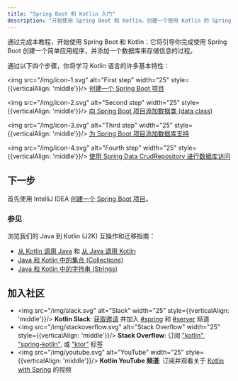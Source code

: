 ```yaml
---
title: "Spring Boot 和 Kotlin 入门"
description: "开始使用 Spring Boot 和 Kotlin。创建一个使用 Kotlin 的 Spring Boot 应用程序。"
---
```

通过完成本教程，开始使用 Spring Boot 和 Kotlin：它将引导你完成使用 Spring Boot 创建一个简单应用程序，并添加一个数据库来存储信息的过程。

通过以下四个步骤，你将学习 Kotlin 语言的许多基本特性：

<img src="/img/icon-1.svg" alt="First step" width="25" style={{verticalAlign: 'middle'}}/>  [创建一个 Spring Boot 项目](jvm-create-project-with-spring-boot.md)

<img src="/img/icon-2.svg" alt="Second step" width="25" style={{verticalAlign: 'middle'}}/> [向 Spring Boot 项目添加数据类 (data class)](jvm-spring-boot-add-data-class.md)

<img src="/img/icon-3.svg" alt="Third step" width="25" style={{verticalAlign: 'middle'}}/>  [为 Spring Boot 项目添加数据库支持](jvm-spring-boot-add-db-support.md)

<img src="/img/icon-4.svg" alt="Fourth step" width="25" style={{verticalAlign: 'middle'}}/> [使用 Spring Data CrudRepository 进行数据库访问](jvm-spring-boot-using-crudrepository.md)

## 下一步

首先使用 IntelliJ IDEA [创建一个 Spring Boot 项目](jvm-create-project-with-spring-boot.md)。

### 参见

浏览我们的 Java 到 Kotlin (J2K) 互操作和迁移指南：

* [从 Kotlin 调用 Java](java-interop.md) 和 [从 Java 调用 Kotlin](java-to-kotlin-interop.md)
* [Java 和 Kotlin 中的集合 (Collections)](java-to-kotlin-collections-guide.md)
* [Java 和 Kotlin 中的字符串 (Strings)](java-to-kotlin-idioms-strings.md)

## 加入社区

* <img src="/img/slack.svg" alt="Slack" width="25" style={{verticalAlign: 'middle'}}/> **Kotlin Slack**: [获取邀请](https://surveys.jetbrains.com/s3/kotlin-slack-sign-up) 并加入 [#spring](https://kotlinlang.slack.com/archives/C0B8ZTWE4) 和 [#server](https://kotlinlang.slack.com/archives/C0B8RC352) 频道
* <img src="/img/stackoverflow.svg" alt="Stack Overflow" width="25" style={{verticalAlign: 'middle'}}/> **Stack Overflow**: 订阅 ["kotlin"](https://stackoverflow.com/questions/tagged/kotlin), ["spring-kotlin"](https://stackoverflow.com/questions/tagged/spring-kotlin), 或 ["ktor"](https://stackoverflow.com/questions/tagged/ktor) 标签
* <img src="/img/youtube.svg" alt="YouTube" width="25" style={{verticalAlign: 'middle'}}/> **Kotlin YouTube 频道**: 订阅并观看关于 [Kotlin with Spring](https://www.youtube.com/playlist?list=PLlFc5cFwUnmxOJL0GSSZ1Vot4KL2Vwe7x) 的视频